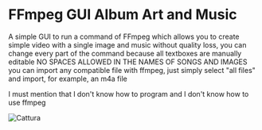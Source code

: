 # FFmpeg GUI Album Art and Music
A simple GUI to run a command of FFmpeg which allows you to create simple video with a single image and music without quality loss,
you can change every part of the command because all textboxes are manually editable
NO SPACES ALLOWED IN THE NAMES OF SONGS AND IMAGES
you can import any compatible file with ffmpeg, just simply select "all files" and import, for example, an m4a file

I must mention that I don't know how to program and I don't know how to use ffmpeg

![Cattura](https://github.com/Eric51238/FFmpeg-GUI-Album-Art-and-Music/assets/134111009/17c58c38-c9f4-4cc4-ba02-aa99bdcc24cb)
